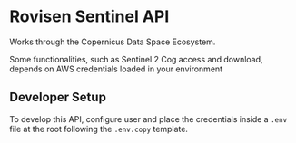 # Rovisen Sentinel API

Works through the Copernicus Data Space Ecosystem.

Some functionalities, such as Sentinel 2 Cog access and download, depends on AWS credentials loaded in your environment

## Developer Setup

To develop this API, configure user and place the credentials inside a `.env` file at the root following the `.env.copy` template.
